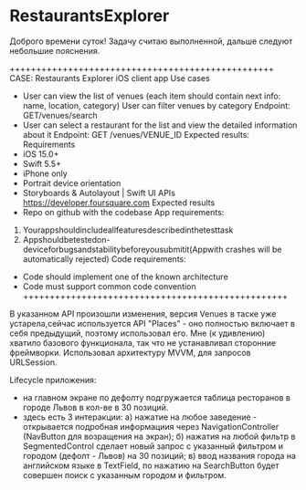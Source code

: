 # RestaurantsExplorer

Доброго времени суток! Задачу считаю выполненной, дальше следуют небольшие пояснения.

++++++++++++++++++++++++++++++++++++++++++++++++++
CASE: 
Restaurants Explorer
iOS client app
Use cases
- User can view the list of venues (each item should contain next info: name, location, category)
User can filter venues by category Endpoint: GET/venues/search
- User can select a restaurant for the list and view the detailed information about it Endpoint: GET /venues/VENUE_ID
Expected results:
Requirements
- iOS 15.0+
- Swift 5.5+
- iPhone only
- Portrait device orientation
- Storyboards & Autolayout | Swift UI
APIs
https://developer.foursquare.com
Expected results
- Repo on github with the codebase
App requirements:
1. Yourappshouldincludeallfeaturesdescribedinthetesttask
2. Appshouldbetestedon-deviceforbugsandstabilitybeforeyousubmitit(Appwith
crashes will be automatically rejected)
Code requirements:
- Code should implement one of the known architecture
- Code must support common code convention
++++++++++++++++++++++++++++++++++++++++++++++++++

В указанном API произошли изменения, версия Venues в таске уже устарела,сейчас используется API "Places" - оно полностью включает в себя предыдущий, поэтому использовал его.
Мне (к удивлению) хватило базового функционала, так что не устанавливал сторонние фреймворки. Использовал архитектуру MVVM, для запросов URLSession.

Lifecycle приложения:
- на главном экране по дефолту подгружается таблица ресторанов в городе Львов в кол-ве в 30 позиций.
- здесь есть 3 интеракции:
   а) нажатие на любое заведение - открывается подробная информациия через NavigationController (NavButton для возращения на экран);
   б) нажатия на любой фильтр в SegmentedControl сделает новый запрос с указанный фильтром и городом (дефолт - Львов) на 30 позиций;
   в) ввод названия города на английском языке в TextField, по нажатию на SearchButton будет совершен поиск с указанным городом и фильтром.
